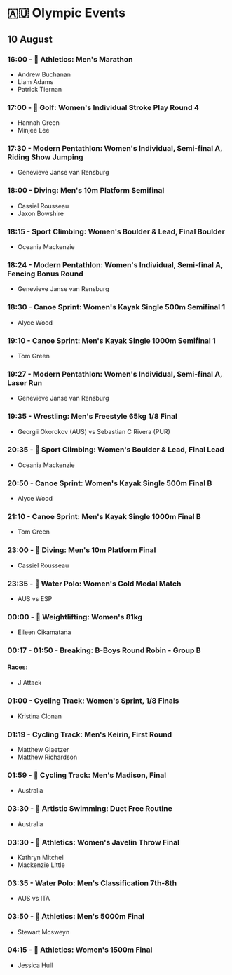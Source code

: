 # 🇦🇺 Olympic Events

## 10 August

### 16:00 - 🏅 Athletics: Men's Marathon
* Andrew Buchanan
* Liam Adams
* Patrick Tiernan

### 17:00 - 🏅 Golf: Women's Individual Stroke Play Round 4
* Hannah Green
* Minjee Lee

### 17:30 - Modern Pentathlon: Women's Individual, Semi-final A, Riding Show Jumping
* Genevieve Janse van Rensburg

### 18:00 - Diving: Men's 10m Platform Semifinal
* Cassiel Rousseau
* Jaxon Bowshire

### 18:15 - Sport Climbing: Women's Boulder & Lead, Final Boulder
* Oceania Mackenzie

### 18:24 - Modern Pentathlon: Women's Individual, Semi-final A, Fencing Bonus Round
* Genevieve Janse van Rensburg

### 18:30 - Canoe Sprint: Women's Kayak Single 500m Semifinal 1
* Alyce Wood

### 19:10 - Canoe Sprint: Men's Kayak Single 1000m Semifinal 1
* Tom Green

### 19:27 - Modern Pentathlon: Women's Individual, Semi-final A, Laser Run
* Genevieve Janse van Rensburg

### 19:35 - Wrestling: Men's Freestyle 65kg 1/8 Final
* Georgii Okorokov (AUS) vs Sebastian C Rivera (PUR)

### 20:35 - 🏅 Sport Climbing: Women's Boulder & Lead, Final Lead
* Oceania Mackenzie

### 20:50 - Canoe Sprint: Women's Kayak Single 500m Final B
* Alyce Wood

### 21:10 - Canoe Sprint: Men's Kayak Single 1000m Final B
* Tom Green

### 23:00 - 🏅 Diving: Men's 10m Platform Final
* Cassiel Rousseau

### 23:35 - 🏅 Water Polo: Women's Gold Medal Match
* AUS vs ESP

### 00:00 - 🏅 Weightlifting: Women's 81kg
* Eileen Cikamatana

### 00:17 - 01:50 - Breaking: B-Boys Round Robin - Group B
#### Races: 
* J Attack

### 01:00 - Cycling Track: Women's Sprint, 1/8 Finals
* Kristina Clonan

### 01:19 - Cycling Track: Men's Keirin, First Round
* Matthew Glaetzer
* Matthew Richardson

### 01:59 - 🏅 Cycling Track: Men's Madison, Final
* Australia

### 03:30 - 🏅 Artistic Swimming: Duet Free Routine
* Australia

### 03:30 - 🏅 Athletics: Women's Javelin Throw Final
* Kathryn Mitchell
* Mackenzie Little

### 03:35 - Water Polo: Men's Classification 7th-8th
* AUS vs ITA

### 03:50 - 🏅 Athletics: Men's 5000m Final
* Stewart Mcsweyn

### 04:15 - 🏅 Athletics: Women's 1500m Final
* Jessica Hull

